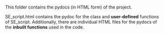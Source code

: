 This folder contains the pydocs (in HTML form) of the project.

SE_script.html contains the pydoc for the class and **user-defined** functions of SE_script.
Additionally, there are individual HTML files for the pydocs of the **inbuilt functions** used in the code.
